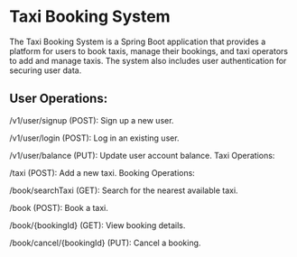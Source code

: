 # Taxi Booking System
The Taxi Booking System is a Spring Boot application that provides a platform for users to book taxis, manage their bookings, and taxi operators to add and manage taxis. The system also includes user authentication for securing user data.

## User Operations:

/v1/user/signup (POST): Sign up a new user.

/v1/user/login (POST): Log in an existing user.

/v1/user/balance (PUT): Update user account balance.
Taxi Operations:

/taxi (POST): Add a new taxi.
Booking Operations:

/book/searchTaxi (GET): Search for the nearest available taxi.

/book (POST): Book a taxi.

/book/{bookingId} (GET): View booking details.

/book/cancel/{bookingId} (PUT): Cancel a booking.

